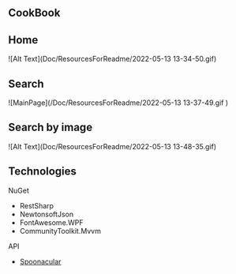  ## CookBook

## Home
![Alt Text](Doc/ResourcesForReadme/2022-05-13 13-34-50.gif)

## Search
![MainPage](/Doc/ResourcesForReadme/2022-05-13 13-37-49.gif )

## Search by image
![Alt Text](Doc/ResourcesForReadme/2022-05-13 13-48-35.gif)

## Technologies


NuGet
* RestSharp
* NewtonsoftJson
* FontAwesome.WPF
* CommunityToolkit.Mvvm

API
* [Spoonacular](https://spoonacular.com/food-api)
